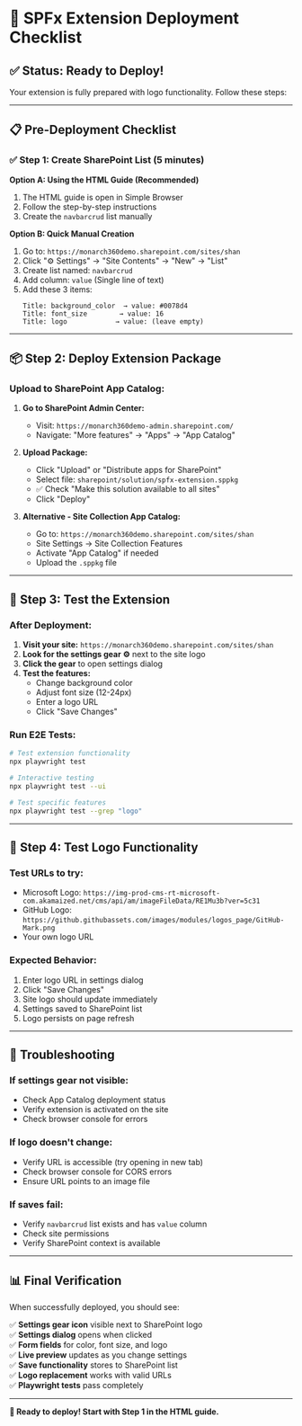 # 🚀 SPFx Extension Deployment Checklist

## ✅ **Status: Ready to Deploy!**

Your extension is fully prepared with logo functionality. Follow these steps:

---

## 📋 **Pre-Deployment Checklist**

### ✅ **Step 1: Create SharePoint List (5 minutes)**

**Option A: Using the HTML Guide (Recommended)**
1. The HTML guide is open in Simple Browser
2. Follow the step-by-step instructions
3. Create the `navbarcrud` list manually

**Option B: Quick Manual Creation**
1. Go to: `https://monarch360demo.sharepoint.com/sites/shan`
2. Click "⚙️ Settings" → "Site Contents" → "New" → "List"
3. Create list named: `navbarcrud`
4. Add column: `value` (Single line of text)
5. Add these 3 items:
   ```
   Title: background_color  → value: #0078d4
   Title: font_size        → value: 16
   Title: logo            → value: (leave empty)
   ```

---

## 📦 **Step 2: Deploy Extension Package**

### **Upload to SharePoint App Catalog:**

1. **Go to SharePoint Admin Center:**
   - Visit: `https://monarch360demo-admin.sharepoint.com/`
   - Navigate: "More features" → "Apps" → "App Catalog"

2. **Upload Package:**
   - Click "Upload" or "Distribute apps for SharePoint"
   - Select file: `sharepoint/solution/spfx-extension.sppkg`
   - ✅ Check "Make this solution available to all sites"
   - Click "Deploy"

3. **Alternative - Site Collection App Catalog:**
   - Go to: `https://monarch360demo.sharepoint.com/sites/shan`
   - Site Settings → Site Collection Features
   - Activate "App Catalog" if needed
   - Upload the `.sppkg` file

---

## 🎯 **Step 3: Test the Extension**

### **After Deployment:**

1. **Visit your site:** `https://monarch360demo.sharepoint.com/sites/shan`
2. **Look for the settings gear ⚙️** next to the site logo
3. **Click the gear** to open settings dialog
4. **Test the features:**
   - Change background color
   - Adjust font size (12-24px)
   - Enter a logo URL
   - Click "Save Changes"

### **Run E2E Tests:**
```bash
# Test extension functionality
npx playwright test

# Interactive testing
npx playwright test --ui

# Test specific features
npx playwright test --grep "logo"
```

---

## 🎨 **Step 4: Test Logo Functionality**

### **Test URLs to try:**
- Microsoft Logo: `https://img-prod-cms-rt-microsoft-com.akamaized.net/cms/api/am/imageFileData/RE1Mu3b?ver=5c31`
- GitHub Logo: `https://github.githubassets.com/images/modules/logos_page/GitHub-Mark.png`
- Your own logo URL

### **Expected Behavior:**
1. Enter logo URL in settings dialog
2. Click "Save Changes"
3. Site logo should update immediately
4. Settings saved to SharePoint list
5. Logo persists on page refresh

---

## 🔧 **Troubleshooting**

### **If settings gear not visible:**
- Check App Catalog deployment status
- Verify extension is activated on the site
- Check browser console for errors

### **If logo doesn't change:**
- Verify URL is accessible (try opening in new tab)
- Check browser console for CORS errors
- Ensure URL points to an image file

### **If saves fail:**
- Verify `navbarcrud` list exists and has `value` column
- Check site permissions
- Verify SharePoint context is available

---

## 📊 **Final Verification**

When successfully deployed, you should see:

✅ **Settings gear icon** visible next to SharePoint logo  
✅ **Settings dialog** opens when clicked  
✅ **Form fields** for color, font size, and logo  
✅ **Live preview** updates as you change settings  
✅ **Save functionality** stores to SharePoint list  
✅ **Logo replacement** works with valid URLs  
✅ **Playwright tests** pass completely  

---

**🎉 Ready to deploy! Start with Step 1 in the HTML guide.**
